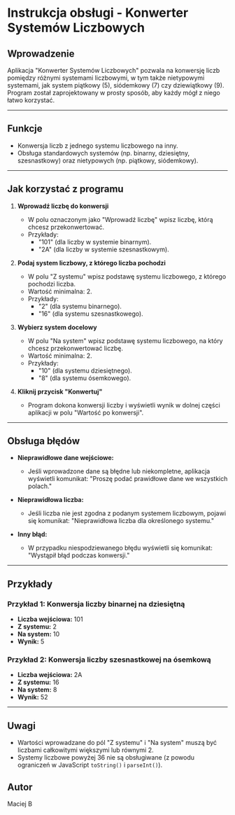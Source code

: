 # Instrukcja obsługi - Konwerter Systemów Liczbowych

## Wprowadzenie

Aplikacja "Konwerter Systemów Liczbowych" pozwala na konwersję liczb pomiędzy różnymi systemami liczbowymi, w tym także nietypowymi systemami, jak system piątkowy (5), siódemkowy (7) czy dziewiątkowy (9). Program został zaprojektowany w prosty sposób, aby każdy mógł z niego łatwo korzystać.

---

## Funkcje

- Konwersja liczb z jednego systemu liczbowego na inny.
- Obsługa standardowych systemów (np. binarny, dziesiętny, szesnastkowy) oraz nietypowych (np. piątkowy, siódemkowy).

---

## Jak korzystać z programu

1. **Wprowadź liczbę do konwersji**
   - W polu oznaczonym jako "Wprowadź liczbę" wpisz liczbę, którą chcesz przekonwertować.
   - Przykłady:
     - "101" (dla liczby w systemie binarnym).
     - "2A" (dla liczby w systemie szesnastkowym).

2. **Podaj system liczbowy, z którego liczba pochodzi**
   - W polu "Z systemu" wpisz podstawę systemu liczbowego, z którego pochodzi liczba.
   - Wartość minimalna: 2.
   - Przykłady:
     - "2" (dla systemu binarnego).
     - "16" (dla systemu szesnastkowego).

3. **Wybierz system docelowy**
   - W polu "Na system" wpisz podstawę systemu liczbowego, na który chcesz przekonwertować liczbę.
   - Wartość minimalna: 2.
   - Przykłady:
     - "10" (dla systemu dziesiętnego).
     - "8" (dla systemu ósemkowego).

4. **Kliknij przycisk "Konwertuj"**
   - Program dokona konwersji liczby i wyświetli wynik w dolnej części aplikacji w polu "Wartość po konwersji".

---

## Obsługa błędów

- **Nieprawidłowe dane wejściowe:**
  - Jeśli wprowadzone dane są błędne lub niekompletne, aplikacja wyświetli komunikat: "Proszę podać prawidłowe dane we wszystkich polach."

- **Nieprawidłowa liczba:**
  - Jeśli liczba nie jest zgodna z podanym systemem liczbowym, pojawi się komunikat: "Nieprawidłowa liczba dla określonego systemu."

- **Inny błąd:**
  - W przypadku niespodziewanego błędu wyświetli się komunikat: "Wystąpił błąd podczas konwersji."

---

## Przykłady

### Przykład 1: Konwersja liczby binarnej na dziesiętną
- **Liczba wejściowa:** 101
- **Z systemu:** 2
- **Na system:** 10
- **Wynik:** 5

### Przykład 2: Konwersja liczby szesnastkowej na ósemkową
- **Liczba wejściowa:** 2A
- **Z systemu:** 16
- **Na system:** 8
- **Wynik:** 52

---

## Uwagi

- Wartości wprowadzane do pól "Z systemu" i "Na system" muszą być liczbami całkowitymi większymi lub równymi 2.
- Systemy liczbowe powyżej 36 nie są obsługiwane (z powodu ograniczeń w JavaScript `toString()` i `parseInt()`).

## Autor

Maciej B